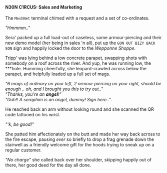 #### N30N C1RCUS: Sales and Marketing

The `MeshNet` terminal chimed with a request and a set of co-ordinates. 

_"Hmmmm.."_

Sera' packed up a full load-out of caseless, some armour-piercing and their new demo model (her being in sales 'n all), put up the
`GON OUT BIZY BACK SON` sign and happily locked the door to the _Wepponne Shoppe_. 

Tripp' was lying behind a low concrete parapet, swapping shots with somebody on a roof across the river. And yup, he was running low, the \*\*\*hole. Humming cheerfully, she leopard-crawled across below the parapet, and helpfully loaded up a full set of mags.

_"6 mags of ordinary on your left, 2 armour piercing on your right, should be enough .. oh, and I brought you this to try out.."_  
_"Thanks, you're an **angel**!"_  
_"Duh!! A seraphim is an angel, dummy! Sign here.."_. 

He reached back an arm without looking round and she scanned the QR code tattooed on his wrist.

_"'k, be good!"_

She patted him affectionately on the butt and made her way back across to the fire escape, pausing _ever_ so briefly to drop a frag grenade down the stairwell as a friendly welcome gift for the hoods trying to sneak up on a regular customer.

_"No charge"_ she called back over her shoulder, skipping happily out of there, her good deed for the day all done.
